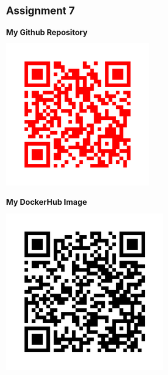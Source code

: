 # Assignment 7

## My Github Repository
![GitHub Repo](/qr_codes/QRCode_20250630161626.png "My QR Code Link")

## My DockerHub Image
![Docker QR Image](/qr_codes/QRCode_20250630160025.png "My QR Code Link")
